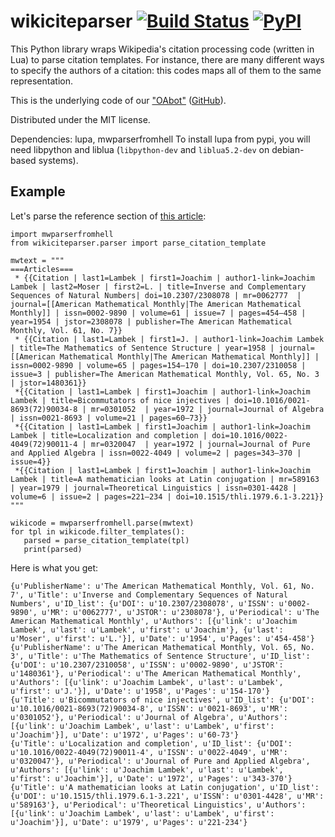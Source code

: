 wikiciteparser [![Build Status](https://travis-ci.com/dissemin/wikiciteparser.svg)](https://travis-ci.com/dissemin/wikiciteparser) [![PyPI](https://img.shields.io/pypi/v/wikiciteparser.svg)](https://pypi.python.org/pypi/wikiciteparser)
==============

This Python library wraps Wikipedia's citation processing code (written in Lua) to
parse citation templates. For instance, there are many different ways to specify the
authors of a citation: this codes maps all of them to the same representation.

This is the underlying code of our ["OAbot"](https://tools.wmflabs.org/oabot/) ([GitHub](https://github.com/dissemin/oabot)).

Distributed under the MIT license.

Dependencies: lupa, mwparserfromhell
To install lupa from pypi, you will need libpython and liblua (`libpython-dev` and `liblua5.2-dev` on debian-based systems).

Example
-------

Let's parse the reference section of [this article](https://en.wikipedia.org/wiki/Joachim_Lambek):

    import mwparserfromhell
    from wikiciteparser.parser import parse_citation_template
    
    mwtext = """
    ===Articles===
     * {{Citation | last1=Lambek | first1=Joachim | author1-link=Joachim Lambek | last2=Moser | first2=L. | title=Inverse and Complementary Sequences of Natural Numbers| doi=10.2307/2308078 | mr=0062777  | journal=[[American Mathematical Monthly|The American Mathematical Monthly]] | issn=0002-9890 | volume=61 | issue=7 | pages=454–458 | year=1954 | jstor=2308078 | publisher=The American Mathematical Monthly, Vol. 61, No. 7}}
     * {{Citation | last1=Lambek | first1=J. | author1-link=Joachim Lambek | title=The Mathematics of Sentence Structure | year=1958 | journal=[[American Mathematical Monthly|The American Mathematical Monthly]] | issn=0002-9890 | volume=65 | pages=154–170 | doi=10.2307/2310058 | issue=3 | publisher=The American Mathematical Monthly, Vol. 65, No. 3 | jstor=1480361}}
     *{{Citation | last1=Lambek | first1=Joachim | author1-link=Joachim Lambek | title=Bicommutators of nice injectives | doi=10.1016/0021-8693(72)90034-8 | mr=0301052  | year=1972 | journal=Journal of Algebra | issn=0021-8693 | volume=21 | pages=60–73}}
     *{{Citation | last1=Lambek | first1=Joachim | author1-link=Joachim Lambek | title=Localization and completion | doi=10.1016/0022-4049(72)90011-4 | mr=0320047  | year=1972 | journal=Journal of Pure and Applied Algebra | issn=0022-4049 | volume=2 | pages=343–370 | issue=4}}
     *{{Citation | last1=Lambek | first1=Joachim | author1-link=Joachim Lambek | title=A mathematician looks at Latin conjugation | mr=589163  | year=1979 | journal=Theoretical Linguistics | issn=0301-4428 | volume=6 | issue=2 | pages=221–234 | doi=10.1515/thli.1979.6.1-3.221}}
    """
    
    wikicode = mwparserfromhell.parse(mwtext)
    for tpl in wikicode.filter_templates():
       parsed = parse_citation_template(tpl)
       print(parsed)

Here is what you get:

    {u'PublisherName': u'The American Mathematical Monthly, Vol. 61, No. 7', u'Title': u'Inverse and Complementary Sequences of Natural Numbers', u'ID_list': {u'DOI': u'10.2307/2308078', u'ISSN': u'0002-9890', u'MR': u'0062777', u'JSTOR': u'2308078'}, u'Periodical': u'The American Mathematical Monthly', u'Authors': [{u'link': u'Joachim Lambek', u'last': u'Lambek', u'first': u'Joachim'}, {u'last': u'Moser', u'first': u'L.'}], u'Date': u'1954', u'Pages': u'454-458'}
    {u'PublisherName': u'The American Mathematical Monthly, Vol. 65, No. 3', u'Title': u'The Mathematics of Sentence Structure', u'ID_list': {u'DOI': u'10.2307/2310058', u'ISSN': u'0002-9890', u'JSTOR': u'1480361'}, u'Periodical': u'The American Mathematical Monthly', u'Authors': [{u'link': u'Joachim Lambek', u'last': u'Lambek', u'first': u'J.'}], u'Date': u'1958', u'Pages': u'154-170'}
    {u'Title': u'Bicommutators of nice injectives', u'ID_list': {u'DOI': u'10.1016/0021-8693(72)90034-8', u'ISSN': u'0021-8693', u'MR': u'0301052'}, u'Periodical': u'Journal of Algebra', u'Authors': [{u'link': u'Joachim Lambek', u'last': u'Lambek', u'first': u'Joachim'}], u'Date': u'1972', u'Pages': u'60-73'}
    {u'Title': u'Localization and completion', u'ID_list': {u'DOI': u'10.1016/0022-4049(72)90011-4', u'ISSN': u'0022-4049', u'MR': u'0320047'}, u'Periodical': u'Journal of Pure and Applied Algebra', u'Authors': [{u'link': u'Joachim Lambek', u'last': u'Lambek', u'first': u'Joachim'}], u'Date': u'1972', u'Pages': u'343-370'}
    {u'Title': u'A mathematician looks at Latin conjugation', u'ID_list': {u'DOI': u'10.1515/thli.1979.6.1-3.221', u'ISSN': u'0301-4428', u'MR': u'589163'}, u'Periodical': u'Theoretical Linguistics', u'Authors': [{u'link': u'Joachim Lambek', u'last': u'Lambek', u'first': u'Joachim'}], u'Date': u'1979', u'Pages': u'221-234'}



